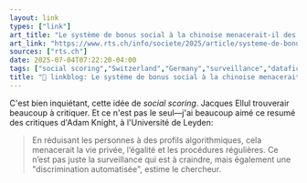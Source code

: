 ```yaml
---
layout: link
types: ["link"]
art_title: "Le système de bonus social à la chinoise menacerait-il des démocraties comme la Suisse?"
art_link: "https://www.rts.ch/info/societe/2025/article/systeme-de-bonus-social-menace-pour-la-democratie-suisse-28929213.html?rts_source=rss_t"
sources: ["rts.ch"]
date: 2025-07-04T07:22:20-04:00
tags: ["social scoring","Switzerland","Germany","surveillance","datafication","China"]
title: "🔗 linkblog: Le système de bonus social à la chinoise menacerait-il des démocraties comme la Suisse?"
---
```

C'est bien inquiétant, cette idée de *social scoring*. Jacques Ellul trouverair beaucoup à critiquer. Et ce n'est pas le seul—j'ai beaucoup aimé ce resumé des critiques d'Adam Knight, à l'Université de Leyden:

> En réduisant les personnes à des profils algorithmiques, cela menacerait la vie privée, l’égalité et les procédures régulières. Ce n’est pas juste la surveillance qui est à craindre, mais également une "discrimination automatisée", estime le chercheur.